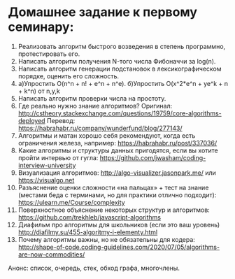 # Домашнее задание к первому семинару:
1) Реализовать алгоритм быстрого возведения в степень программно, протестировать его.
2) Написать алгоритм получения N-того числа Фибоначчи за log(n).
3) Написать алгоритм генерации подстановок в лексикографическом порядке, оценить его сложность.
4) а)Упростить O(n^n + n! + e^n + n^e). б)Упростить O(x^2*e^n + ye^k + n + k^n) от n,y,k
5) Написать алгоритм проверки числа на простоту.
6) Где реально нужно знание алгоритмов? Оригинал:
http://cstheory.stackexchange.com/questions/19759/core-algorithms-deployed
Перевод: https://habrahabr.ru/company/wunderfund/blog/277143/
7) Алгоритмы и матан хорошо себя рекомендуют, когда есть ограничения железа, например: 
https://habrahabr.ru/post/337036/ 
8) Какие алгоритмы и структуры данных пригодятся, если вы хотите пройти интервью от гугла: https://github.com/jwasham/coding-interview-university
9) Визуализация алгоритмов: http://algo-visualizer.jasonpark.me/ или https://visualgo.net
10) Разъяснение оценки сложности «на пальцах» + тест на знание  (местами беда с терминами, но для практики отлично подходит):  https://ulearn.me/Course/complexity
11) Поверхностное объяснение некоторых структур и алгоритмов:  https://github.com/trekhleb/javascript-algorithms
12) Диафильм про алгоритмы для школьников (если это ваш уровень) http://diafilmy.su/455-algoritmy-i-elementy.html
13) Почему алгоритмы важны, но не обязательны для кодера: http://shape-of-code.coding-guidelines.com/2020/07/05/algorithms-are-now-commodities/ 

Анонс: список, очередь, стек, обход графа, многочлены.